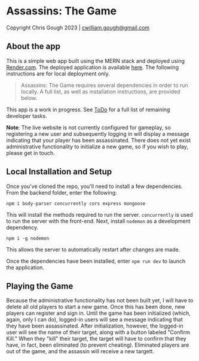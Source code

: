 # Assassins: The Game
Copyright Chris Gough 2023 | cwilliam.gough@gmail.com

## About the app

This is a simple web app built using the MERN stack and deployed using [Render.com](https://render.com/). The deployed application is available [here](https://pct-assassins.onrender.com/). The following instructions are for local deployment only.

> Assassins: The Game requires several dependencies in order to run locally. A full list, as well as installation instructions, are provided below.

This app is a work in progress. See [ToDo](/ToDo.md) for a full list of remaining developer tasks.

**Note**: The live website is not currently configured for gameplay, so registering a new user and subsequently logging in will display a message indicating that your player has been assassinated. There does not yet exist administrative functionality to initialize a new game, so if you wish to play, please get in touch.

## Local Installation and Setup

Once you've cloned the repo, you'll need to install a few dependencies. From the backend folder, enter the following:
 ```
 npm i body-parser concurrently cors express mongoose
 ```
 This will install the methods required to run the server. `concurrently` is used to run the server with the front-end. Next, install `nodemon` as a development dependency.
 ```
 npm i -g nodemon
 ```
 This allows the server to automatically restart after changes are made. 

 Once the dependencies have been installed, enter `npm run dev` to launch the application.

 ## Playing the Game

Because the administrative functionality has not been built yet, I will have to delete all old players to start a new game. Once this has been done, new players can register and sign in. Until the game has been initialized (which, again, only I can do), logged-in users will see a message indicating that they have been assassinated. After initialization, however, the logged-in user will see the name of their target, along with a button labeled "Confirm Kill." When they "kill" their target, the target will have to confirm that they have, in fact, been eliminated (to prevent cheating). Eliminated players are out of the game, and the assassin will receive a new targett.

